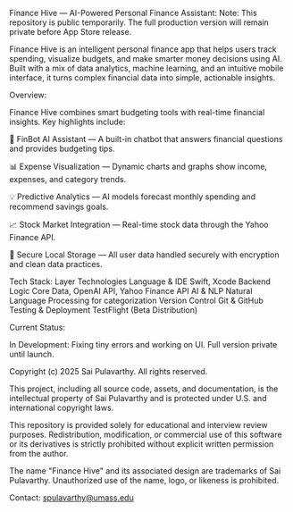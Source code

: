 Finance Hive — AI-Powered Personal Finance Assistant:
Note: This repository is public temporarily. The full production version will remain private before App Store release.

Finance Hive is an intelligent personal finance app that helps users track spending, visualize budgets, and make smarter money decisions using AI. Built with a mix of data analytics, machine learning, and an intuitive mobile interface, it turns complex financial data into simple, actionable insights.

Overview:

Finance Hive combines smart budgeting tools with real-time financial insights.
Key highlights include:

💬 FinBot AI Assistant — A built-in chatbot that answers financial questions and provides budgeting tips.

📊 Expense Visualization — Dynamic charts and graphs show income, expenses, and category trends.

💡 Predictive Analytics — AI models forecast monthly spending and recommend savings goals.

📈 Stock Market Integration — Real-time stock data through the Yahoo Finance API.

🔐 Secure Local Storage — All user data handled securely with encryption and clean data practices.

Tech Stack:
Layer	Technologies
Language & IDE	Swift, Xcode
Backend Logic	Core Data, OpenAI API, Yahoo Finance API
AI & NLP	Natural Language Processing for categorization
Version Control	Git & GitHub
Testing & Deployment	TestFlight (Beta Distribution)

Current Status:

In Development: Fixing tiny errors and working on UI.
Full version private until launch.


Copyright (c) 2025 Sai Pulavarthy. All rights reserved.

This project, including all source code, assets, and documentation,
is the intellectual property of Sai Pulavarthy and is protected
under U.S. and international copyright laws.

This repository is provided solely for educational and interview
review purposes. Redistribution, modification, or commercial use of
this software or its derivatives is strictly prohibited without
explicit written permission from the author.

The name "Finance Hive" and its associated design are trademarks of
Sai Pulavarthy. Unauthorized use of the name, logo, or likeness is
prohibited.

Contact: spulavarthy@umass.edu 

